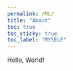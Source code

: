 ```yaml
---
permalink: /ML/
title: "About"
toc: true
toc_sticky: true
toc_label: "MYSELF"
---
```


Hello, World!
